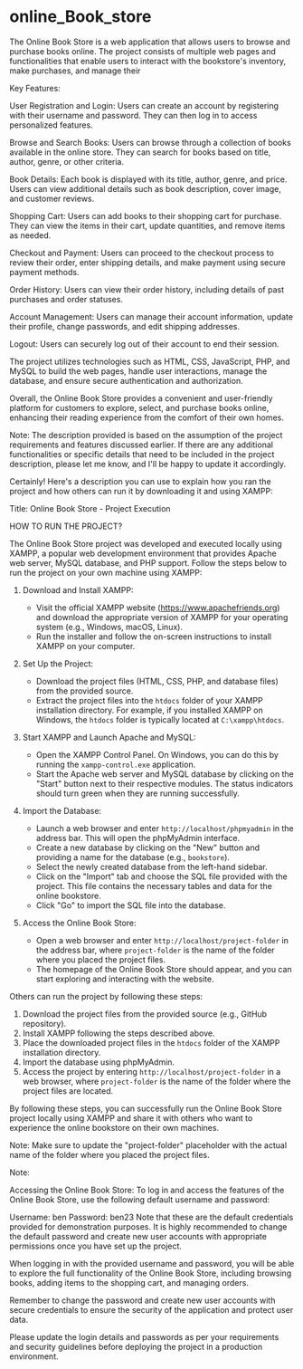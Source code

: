 # online_Book_store
The Online Book Store is a web application that allows users to browse and purchase books online. The project consists of multiple web pages and functionalities that enable users to interact with the bookstore's inventory, make purchases, and manage their 

Key Features:

User Registration and Login: Users can create an account by registering with their username and password. They can then log in to access personalized features.

Browse and Search Books: Users can browse through a collection of books available in the online store. They can search for books based on title, author, genre, or other criteria.

Book Details: Each book is displayed with its title, author, genre, and price. Users can view additional details such as book description, cover image, and customer reviews.

Shopping Cart: Users can add books to their shopping cart for purchase. They can view the items in their cart, update quantities, and remove items as needed.

Checkout and Payment: Users can proceed to the checkout process to review their order, enter shipping details, and make payment using secure payment methods.

Order History: Users can view their order history, including details of past purchases and order statuses.

Account Management: Users can manage their account information, update their profile, change passwords, and edit shipping addresses.

Logout: Users can securely log out of their account to end their session.

The project utilizes technologies such as HTML, CSS, JavaScript, PHP, and MySQL to build the web pages, handle user interactions, manage the database, and ensure secure authentication and authorization.

Overall, the Online Book Store provides a convenient and user-friendly platform for customers to explore, select, and purchase books online, enhancing their reading experience from the comfort of their own homes.

Note: The description provided is based on the assumption of the project requirements and features discussed earlier. If there are any additional functionalities or specific details that need to be included in the project description, please let me know, and I'll be happy to update it accordingly.


Certainly! Here's a description you can use to explain how you ran the project and how others can run it by downloading it and using XAMPP:

Title: Online Book Store - Project Execution

HOW TO RUN THE PROJECT?


The Online Book Store project was developed and executed locally using XAMPP, a popular web development environment that provides Apache web server, MySQL database, and PHP support. Follow the steps below to run the project on your own machine using XAMPP:

1. Download and Install XAMPP:
   - Visit the official XAMPP website (https://www.apachefriends.org) and download the appropriate version of XAMPP for your operating system (e.g., Windows, macOS, Linux).
   - Run the installer and follow the on-screen instructions to install XAMPP on your computer.

2. Set Up the Project:
   - Download the project files (HTML, CSS, PHP, and database files) from the provided source.
   - Extract the project files into the `htdocs` folder of your XAMPP installation directory. For example, if you installed XAMPP on Windows, the `htdocs` folder is typically located at `C:\xampp\htdocs`.

3. Start XAMPP and Launch Apache and MySQL:
   - Open the XAMPP Control Panel. On Windows, you can do this by running the `xampp-control.exe` application.
   - Start the Apache web server and MySQL database by clicking on the "Start" button next to their respective modules. The status indicators should turn green when they are running successfully.

4. Import the Database:
   - Launch a web browser and enter `http://localhost/phpmyadmin` in the address bar. This will open the phpMyAdmin interface.
   - Create a new database by clicking on the "New" button and providing a name for the database (e.g., `bookstore`).
   - Select the newly created database from the left-hand sidebar.
   - Click on the "Import" tab and choose the SQL file provided with the project. This file contains the necessary tables and data for the online bookstore.
   - Click "Go" to import the SQL file into the database.

5. Access the Online Book Store:
   - Open a web browser and enter `http://localhost/project-folder` in the address bar, where `project-folder` is the name of the folder where you placed the project files.
   - The homepage of the Online Book Store should appear, and you can start exploring and interacting with the website.

Others can run the project by following these steps:

1. Download the project files from the provided source (e.g., GitHub repository).
2. Install XAMPP following the steps described above.
3. Place the downloaded project files in the `htdocs` folder of the XAMPP installation directory.
4. Import the database using phpMyAdmin.
5. Access the project by entering `http://localhost/project-folder` in a web browser, where `project-folder` is the name of the folder where the project files are located.

By following these steps, you can successfully run the Online Book Store project locally using XAMPP and share it with others who want to experience the online bookstore on their own machines.

Note: Make sure to update the "project-folder" placeholder with the actual name of the folder where you placed the project files.

Note:

Accessing the Online Book Store:
To log in and access the features of the Online Book Store, use the following default username and password:

Username: ben
Password: ben23
Note that these are the default credentials provided for demonstration purposes. It is highly recommended to change the default password and create new user accounts with appropriate permissions once you have set up the project.

When logging in with the provided username and password, you will be able to explore the full functionality of the Online Book Store, including browsing books, adding items to the shopping cart, and managing orders.

Remember to change the password and create new user accounts with secure credentials to ensure the security of the application and protect user data.

Please update the login details and passwords as per your requirements and security guidelines before deploying the project in a production environment.





